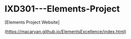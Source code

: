 # IXD301---Elements-Project


[Elements Project Website]

(https://macaryan.github.io/ElementsExcellence/index.html)
